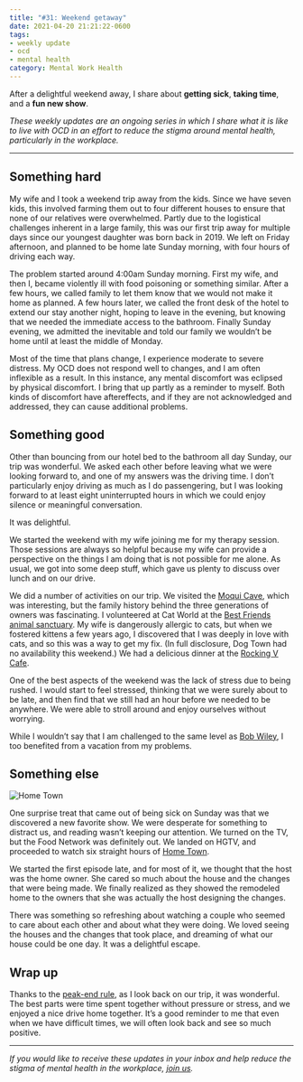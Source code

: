 ```yaml
---
title: "#31: Weekend getaway"
date: 2021-04-20 21:21:22-0600
tags:
- weekly update
- ocd
- mental health
category: Mental Work Health
---
```


After a delightful weekend away, I share about **getting sick**, **taking time**, and a **fun new show**.

_These weekly updates are an ongoing series in which I share what it is like to live with OCD in an effort to reduce the stigma around mental health, particularly in the workplace._
***


## Something hard

My wife and I took a weekend trip away from the kids. Since we have seven kids, this involved farming them out to four different houses to ensure that none of our relatives were overwhelmed. Partly due to the logistical challenges inherent in a large family, this was our first trip away for multiple days since our youngest daughter was born back in 2019. We left on Friday afternoon, and planned to be home late Sunday morning, with four hours of driving each way.

The problem started around 4:00am Sunday morning. First my wife, and then I, became violently ill with food poisoning or something similar. After a few hours, we called family to let them know that we would not make it home as planned. A few hours later, we called the front desk of the hotel to extend our stay another night, hoping to leave in the evening, but knowing that we needed the immediate access to the bathroom. Finally Sunday evening, we admitted the inevitable and told our family we wouldn’t be home until at least the middle of Monday.

Most of the time that plans change, I experience moderate to severe distress. My OCD does not respond well to changes, and I am often inflexible as a result. In this instance, any mental discomfort was eclipsed by physical discomfort. I bring that up partly as a reminder to myself. Both kinds of discomfort have aftereffects, and if they are not acknowledged and addressed, they can cause additional problems.


## Something good

Other than bouncing from our hotel bed to the bathroom all day Sunday, our trip was wonderful. We asked each other before leaving what we were looking forward to, and one of my answers was the driving time. I don’t particularly enjoy driving as much as I do passengering, but I was looking forward to at least eight uninterrupted hours in which we could enjoy silence or meaningful conversation.

It was delightful.

We started the weekend with my wife joining me for my therapy session. Those sessions are always so helpful because my wife can provide a perspective on the things I am doing that is not possible for me alone. As usual, we got into some deep stuff, which gave us plenty to discuss over lunch and on our drive.

We did a number of activities on our trip. We visited the [Moqui Cave](https://www.moqui-cave.com/), which was interesting, but the family history behind the three generations of owners was fascinating. I volunteered at Cat World at the [Best Friends animal sanctuary](https://bestfriends.org/sanctuary). My wife is dangerously allergic to cats, but when we fostered kittens a few years ago, I discovered that I was deeply in love with cats, and so this was a way to get my fix. (In full disclosure, Dog Town had no availability this weekend.) We had a delicious dinner at the [Rocking V Cafe](https://rockingvcafe.com/).

One of the best aspects of the weekend was the lack of stress due to being rushed. I would start to feel stressed, thinking that we were surely about to be late, and then find that we still had an hour before we needed to be anywhere. We were able to stroll around and enjoy ourselves without worrying.

While I wouldn’t say that I am challenged to the same level as [Bob Wiley](https://en.wikipedia.org/wiki/What_About_Bob%3F), I too benefited from a vacation from my problems.


## Something else

![Home Town](https://media.bennorris.com/images/mentalworkhealth/uploads/2021/62f3e938a8.jpg)

One surprise treat that came out of being sick on Sunday was that we discovered a new favorite show. We were desperate for something to distract us, and reading wasn’t keeping our attention. We turned on the TV, but the Food Network was definitely out. We landed on HGTV, and proceeded to watch six straight hours of [Home Town](https://en.wikipedia.org/wiki/Home_Town_(TV_series)).

We started the first episode late, and for most of it, we thought that the host was the home owner. She cared so much about the house and the changes that were being made. We finally realized as they showed the remodeled home to the owners that she was actually the host designing the changes.

There was something so refreshing about watching a couple who seemed to care about each other and about what they were doing. We loved seeing the houses and the changes that took place, and dreaming of what our house could be one day. It was a delightful escape.


## Wrap up

Thanks to the [peak-end rule](https://en.wikipedia.org/wiki/Peak%E2%80%93end_rule), as I look back on our trip, it was wonderful. The best parts were time spent together without pressure or stress, and we enjoyed a nice drive home together. It’s a good reminder to me that even when we have difficult times, we will often look back and see so much positive.

***

_If you would like to receive these updates in your inbox and help reduce the stigma of mental health in the workplace, [join us](https://bennorris.com/subscribe/mwh/)._
